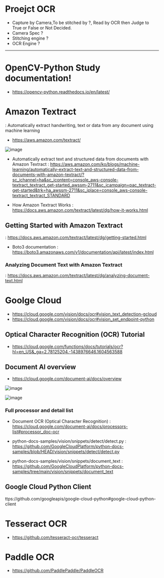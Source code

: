 # Proejct OCR
- Capture by Camera,To be stitched by ?, Read by OCR then Judge to True or False or Not Decided.
- Camera Spec ?
- Stitching engine ?
- OCR Engine ?

---

# OpenCV-Python Study documentation!
- https://opencv-python.readthedocs.io/en/latest/


# Amazon Textract

: Automatically extract handwriting, text or data from any document using machine learning
- https://aws.amazon.com/textract/

![image](https://user-images.githubusercontent.com/28507261/209935055-33756b2c-c0d2-42ce-916f-ab8457882ae3.png)

- Automatically extract text and structured data from documents with Amazon Textract
 : https://aws.amazon.com/ko/blogs/machine-learning/automatically-extract-text-and-structured-data-from-documents-with-amazon-textract/?sc_ichannel=ha&sc_icontent=console_aws-console-textract_textract_get-started_awssm-2711&sc_icampaign=pac_textract-get-started&trk=ha_awssm-2711&sc_iplace=console_aws-console-textract_textract_STANDARD

- How Amazon Textract Works
 : https://docs.aws.amazon.com/textract/latest/dg/how-it-works.html

## Getting Started with Amazon Textract
 : https://docs.aws.amazon.com/textract/latest/dg/getting-started.html

- Boto3 documentation
 : https://boto3.amazonaws.com/v1/documentation/api/latest/index.html

### Analyzing Document Text with Amazon Textract
 : https://docs.aws.amazon.com/textract/latest/dg/analyzing-document-text.html
 
 
 

# Goolge Cloud 

- https://cloud.google.com/vision/docs/ocr#vision_text_detection-gcloud
- https://cloud.google.com/vision/docs/ocr#vision_set_endpoint-python

## Optical Character Recognition (OCR) Tutorial

- https://cloud.google.com/functions/docs/tutorials/ocr?hl=en_US&_ga=2.78125204.-1438976646.1604563588

## Document AI overview
- https://cloud.google.com/document-ai/docs/overview

![image](https://user-images.githubusercontent.com/28507261/210165808-bc405544-a6dc-4cc0-8a02-40c8d8b207e0.png)

![image](https://user-images.githubusercontent.com/28507261/210165885-45d98f63-f626-455b-824d-be1ae3a6b041.png)

### Full processor and detail list
- Document OCR (Optical Character Recognition)
 : https://cloud.google.com/document-ai/docs/processors-list#processor_doc-ocr

- python-docs-samples/vision/snippets/detect/detect.py 
 : https://github.com/GoogleCloudPlatform/python-docs-samples/blob/HEAD/vision/snippets/detect/detect.py
 
- python-docs-samples/vision/snippets/document_text 
 : https://github.com/GoogleCloudPlatform/python-docs-samples/tree/main/vision/snippets/document_text
## Google Cloud Python Client
  ttps://github.com/googleapis/google-cloud-python#google-cloud-python-client


# Tesseract OCR
- https://github.com/tesseract-ocr/tesseract



# Paddle OCR 
- https://github.com/PaddlePaddle/PaddleOCR


